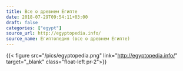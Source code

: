 ```yaml
---
title: Все о древнем Египте
date: 2018-07-29T09:54:11+03:00
draft: false
categories: ["egypt"]
source_url: http://egyptopedia.info/
source_name: Египтопедия (все о древнем Египте)
---
```


{{< figure src="/pics/egyptopedia.png" link="http://egyptopedia.info/" target="_blank" class="float-left pr-2">}}

<!--more-->
